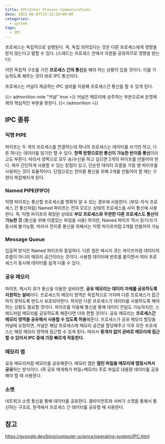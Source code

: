 ```yaml
---
title: IPC(Inter Process Communication)
date: 2022-06-07T15:12:26+09:00
categories:
  - system
tags: 
  - IPC
---
```


프로세스는 독립적으로 실행된다. 즉, 독립 되어있다는 것은 다른 프로세스에게 영향을 받지 않는다고 말할 수 있다. (스레드는 프로세스 안에서 자원을 공유하므로 영향을 받는다)

이런 독립적 구조를 가진 **프로세스 간의 통신**을 해야 하는 상황이 있을 것이다. 이를 가능하도록 해주는 것이 바로 IPC 통신이다.

프로세스는 커널이 제공하는 IPC 설비를 이용해 프로세스간 통신을 할 수 있게 된다.

{{< admonition note "커널" true >}}
커널은 메모리에 상주하는 부분으로써 운영체제의 핵심적인 부분을 뜻한다.
{{< /admonition >}}

## IPC 종류

### 익명 PIPE
파이프는 두 개의 프로세스를 연결하는데 하나의 프로세스는 데이터를 쓰기만 하고, 다른 하나는 데이터를 읽기만 할 수 있다. **한쪽 방향으로만 통신이 가능한 반이중 통신**이라고도 부른다.
따라서 양쪽으로 모두 송/수신을 하고 싶으면 2개의 파이프를 만들어야 한다.
매우 간단하게 사용할 수 있는 장점이 있고, 단순한 데이터 흐름을 가질 땐 파이프를 사용하는 것이 효율적이다. 단점으로는 전이중 통신을 위해 2개를 만들어야 할 때는 구현이 복잡해지게 된다.

### Named PIPE(FIFO)
익명 파이프는 통신할 프로세스를 명확히 알 수 있는 경우에 사용한다. (부모-자식 프로세스 간 통신처럼)
Named 파이프는 전혀 모르는 상태의 프로세스들 사이 통신에 사용한다.
즉, 익명 파이프의 확장된 상태로 **부모 프로세스와 무관한 다른 프로세스도 통신이 가능한 것** (통신을 위해 이름있는 파일을 사용)
하지만, Named 파이프 역시 읽기/쓰기 동시에 불가능함. 따라서 전이중 통신을 위해서는 익명 파이프처럼 2개를 만들어야 가능

### Message Queue
입출력 방식은 Named 파이프와 동일하다.
다른 점은 메시지 큐는 파이프처럼 데이터의 흐름이 아니라 메모리 공간이라는 것이다.
사용할 데이터에 번호를 붙이면서 여러 프로세스가 동시에 데이터를 쉽게 다룰 수 있다.

### 공유 메모리
파이프, 메시지 큐가 통신을 이용한 설비라면, **공유 메모리는 데이터 자체를 공유하도록 지원하는 설비**이다.
프로세스의 메모리 영역은 독립적으로 가지며 다른 프로세스가 접근하지 못하도록 반드시 보호되야한다. 하지만 다른 프로세스가 데이터를 사용하도록 해야하는 상황도 필요할 것이다. 파이프를 이용해 통신을 통해 데이터 전달도 가능하지만, 스레드처럼 메모리를 공유하도록 해준다면 더욱 편할 것이다.
공유 메모리는 **프로세스간 메모리 영역을 공유해서 사용할 수 있도록 허용**해준다.
프로세스가 공유 메모리 할당을 커널에 요청하면, 커널은 해당 프로세스에 메모리 공간을 할당해주고 이후 모든 프로세스는 해당 메모리 영역에 접근할 수 있게 된다. 따라서 **중개자 없이 곧바로 메모리에 접근할 수 있어서 IPC 중에 가장 빠르게 작동한다.**

### 메모리 맵

공유 메모리처럼 메모리를 공유해준다. 메모리 맵은 **열린 파일을 메모리에 맵핑시켜서 공유**하는 방식이다. (즉 공유 매개체가 파일+메모리)
주로 파일로 대용량 데이터를 공유해야 할 때 사용한다.

### 소켓
네트워크 소켓 통신을 통해 데이터를 공유한다.
클라이언트와 서버가 소켓을 통해서 통신하는 구조로, 원격에서 프로세스 간 데이터를 공유할 때 사용한다.

## 참고
https://gyoogle.dev/blog/computer-science/operating-system/IPC.html
